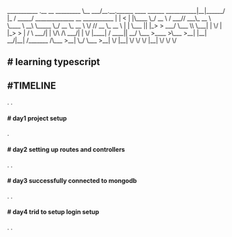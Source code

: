 <!DOCTYPE html>
<html lang="en">
<head>
    <meta charset="UTF-8">
    <meta http-equiv="X-UA-Compatible" content="IE=edge">
    <meta name="viewport" content="width=device-width, initial-scale=1.0">
</head>
<body>
    <div>
    ___________                                        .__        __      _________                                
    \__    ___/__.__.______   ____   ______ ___________|__|______/  |_   /   _____/ ______________  __ ___________ 
      |    | <   |  |\____ \_/ __ \ /  ___// ___\_  __ \  \____ \   __\  \_____  \_/ __ \_  __ \  \/ // __ \_  __ \
      |    |  \___  ||  |_> >  ___/ \___ \\  \___|  | \/  |  |_> >  |    /        \  ___/|  | \/\   /\  ___/|  | \/
      |____|  / ____||   __/ \___  >____  >\___  >__|  |__|   __/|__|   /_______  /\___  >__|    \_/  \___  >__|   
          \/     |__|        \/     \/     \/         |__|                  \/     \/                 \/       
    </div>
    <h2># learning typescript</h2>
    <h2>#TIMELINE</h2>
    .
    .
    <br>
    <h4># day1 project setup</h4>
    <rect x="0" y="-2" width="155" height="30" style="stroke: none; fill: url(#gradient-496311860); mask: url(#sparkline-496311860)"></rect>
    .
    <br>
    <h4># day2 setting up routes and controllers</h4>
    .
    .
    <br>
    <h4># day3 successfully connected to mongodb</h4>
    .
    .
    <br>
    <h4># day4 trid to setup login setup</h4>
    .
    .
    <br>
</body>
</html>